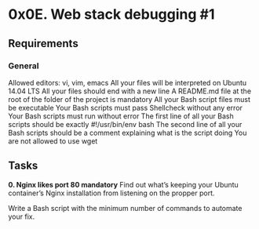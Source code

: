 # 0x0E. Web stack debugging #1

## Requirements

### General
Allowed editors: vi, vim, emacs
All your files will be interpreted on Ubuntu 14.04 LTS
All your files should end with a new line
A README.md file at the root of the folder of the project is mandatory
All your Bash script files must be executable
Your Bash scripts must pass Shellcheck without any error
Your Bash scripts must run without error
The first line of all your Bash scripts should be exactly #!/usr/bin/env bash
The second line of all your Bash scripts should be a comment explaining what is the script doing
You are not allowed to use wget

## Tasks
**0. Nginx likes port 80 mandatory**
Find out what’s keeping your Ubuntu container’s Nginx installation from listening on the propper port.

Write a Bash script with the minimum number of commands to automate your fix.

